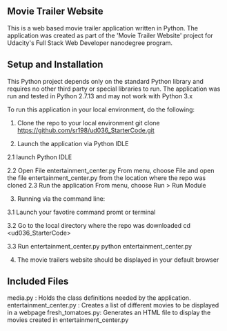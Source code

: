 ## Movie Trailer Website

This is a web based movie trailer application written in Python. The application was created as part of the 'Movie Trailer Website' project for Udacity's Full Stack Web Developer nanodegree program.

## Setup and Installation

This Python project depends only on the standard Python library and requires no other third party or special libraries to run. The application was run and tested in Python 2.7.13 and may not work with Python 3.x

To run this application in your local environment, do the following:

1. Clone the repo to your local environment
git clone https://github.com/sr198/ud036_StarterCode.git

2. Launch the application via Python IDLE

  2.1 launch Python IDLE

  2.2 Open File entertainment_center.py
      From menu, choose File and open the file entertainment_center.py from the location where the repo was cloned
  2.3 Run the application
      From menu, choose Run > Run Module


3. Running via the command line:

  3.1 Launch your favotire command promt or terminal

  3.2 Go to the local directory where the repo was downloaded
      cd <ud036_StarterCode>

  3.3 Run entertainment_center.py
      python entertainment_center.py

 4. The movie trailers website should be displayed in your default browser

## Included Files

media.py : Holds the class definitions needed by the application.
entertainment_center.py : Creates a list of different movies to be displayed in a webpage
fresh_tomatoes.py: Generates an HTML file to display the movies created in entertainment_center.py
